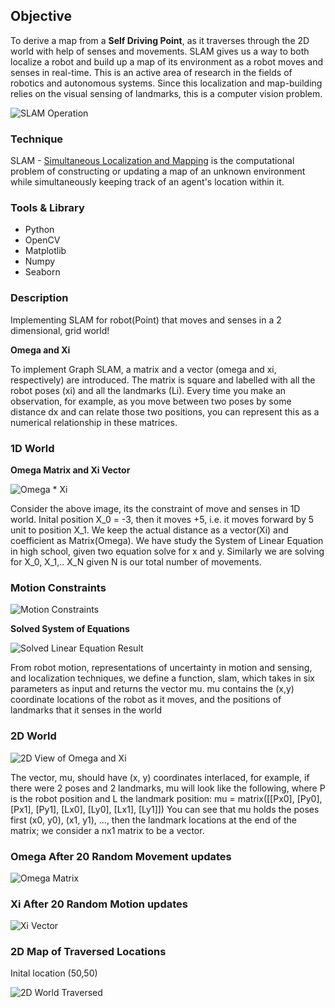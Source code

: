 ## Objective

To derive a map from a **Self Driving Point**, as it traverses through the 2D world with help of senses and movements. 
SLAM gives us a way to both localize a robot and build up a map of its environment as a robot moves and senses in real-time. This is an active area of research in the fields of robotics and autonomous systems. Since this localization and map-building relies on the visual sensing of landmarks, this is a computer vision problem.

![SLAM Operation](slam.gif)

### Technique

SLAM - [Simultaneous Localization and Mapping](https://en.wikipedia.org/wiki/Simultaneous_localization_and_mapping)
is the computational problem of constructing or updating a map of an unknown environment while simultaneously 
keeping track of an agent's location within it.

### Tools & Library
  * Python
  * OpenCV
  * Matplotlib
  * Numpy
  * Seaborn
  
### Description

Implementing SLAM for robot(Point) that moves and senses in a 2 dimensional, grid world!

**Omega and Xi**

To implement Graph SLAM, a matrix and a vector (omega and xi, respectively) are introduced. The matrix is square and labelled with all the robot poses (xi) and all the landmarks (Li). Every time you make an observation, for example, as you move between two poses by some distance dx and can relate those two positions, you can represent this as a numerical relationship in these matrices.

### 1D World

**Omega Matrix and Xi Vector**

![Omega * Xi](Images/omega_xi_constraints.png)

Consider the above image, its the constraint of move and senses in 1D world. Inital position X_0 = -3, then it moves +5, i.e.
it moves forward by 5 unit to position X_1. We keep the actual distance as a vector(Xi) and coefficient as Matrix(Omega).
We have study the System of Linear Equation in high school, given two equation solve for x and y. Similarly we are solving for
X_0, X_1,.. X_N given N is our total number of movements.

### Motion Constraints

![Motion Constraints](Images/motion_constraint.png)

**Solved System of Equations**

![Solved Linear Equation Result](Images/solution.png)

From robot motion, representations of uncertainty in motion and sensing, and localization techniques, we define a function, slam, which takes in six parameters as input and returns the vector mu. mu contains the (x,y) coordinate locations of the robot as it moves, and the positions of landmarks that it senses in the world

### 2D World

![2D View of Omega and Xi](Images/constraints2D.png)

The vector, mu, should have (x, y) coordinates interlaced, for example, if there were 2 poses and 2 landmarks, mu will look like the following, where P is the robot position and L the landmark position:
                                mu =  matrix([[Px0],
                                              [Py0],             
                                              [Px1],
                                              [Py1],
                                              [Lx0],
                                              [Ly0],
                                              [Lx1],
                                              [Ly1]])
You can see that mu holds the poses first (x0, y0), (x1, y1), ..., then the landmark locations at the end of the matrix; we consider a nx1 matrix to be a vector.

### Omega After 20 Random Movement updates
![Omega Matrix](Images/Omega.png)

### Xi After 20 Random Motion updates
![Xi Vector](Images/Xi.png)

### 2D Map of Traversed Locations
Inital location (50,50)

![2D World Traversed](Images/world_19.png)
